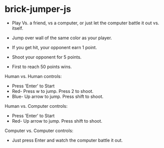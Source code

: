 # brick-jumper-js

* Play Vs. a friend, vs a computer, or just let the computer battle it out vs. itself.

* Jump over wall of the same color as your player. 

* If you get hit, your opponent earn 1 point.

* Shoot your opponent for 5 points. 

* First to reach 50 points wins. 

Human vs. Human controls:
* Press 'Enter' to Start
* Red- Press w to jump. Press 2 to shoot.
* Blue- Up arrow to jump. Press shift to shoot.

Human vs. Computer controls:
* Press 'Enter' to Start
* Red- Up arrow to jump. Press shift to shoot.

Computer vs. Computer controls:
*  Just press Enter and watch the computer battle it out. 
